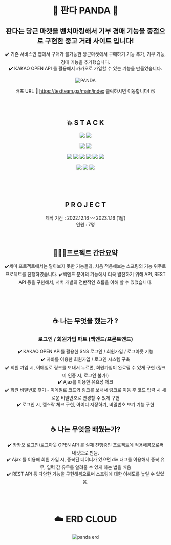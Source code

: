 <div align="center">

# 🐼 판다 PANDA 🐼

## 판다는 당근 마켓을 벤치마킹해서 기부 경매 기능을 중점으로 구현한 중고 거래 사이트 입니다!
✔️ 기존 서비스인 웹에서 구매가 불가능한 당근마켓에서 구매하기 기능 추가, 기부 기능, 경매 기능을 추가했습니다. <br>
✔️ KAKAO OPEN API 를 활용해서 카카오로 가입할 수 있는 기능을 만들었습니다. <br>


![PANDA](https://user-images.githubusercontent.com/88180931/216397790-eb537adc-acf5-46e1-ae40-b1f87fd39746.png)

배포 URL 🔗 https://testteam.ga/main/index 클릭하시면 이동합니다! 😘

<br><br>

## 💥 S T A C K
<img src="https://img.shields.io/badge/JAVA-007396?style=for-the-badge&logo=java&logoColor=white"> <img src="https://img.shields.io/badge/Spring-6DB33F?style=for-the-badge&logo=Spring&logoColor=white">

<img src="https://img.shields.io/badge/oracle-F80000?style=for-the-badge&logo=oracle&logoColor=white"> <img src="https://img.shields.io/badge/mysql-4479A1?style=for-the-badge&logo=mysql&logoColor=white">

<img src="https://img.shields.io/badge/javascript-F7DF1E?style=for-the-badge&logo=javascript&logoColor=black"> <img src="https://img.shields.io/badge/jquery-0769AD?style=for-the-badge&logo=jquery&logoColor=white"> <img src="https://img.shields.io/badge/html-E34F26?style=for-the-badge&logo=html5&logoColor=white"> <img src="https://img.shields.io/badge/css-1572B6?style=for-the-badge&logo=css3&logoColor=white"> <img src="https://img.shields.io/badge/bootstrap-7952B3?style=for-the-badge&logo=bootstrap&logoColor=white"> <img src="https://img.shields.io/badge/JSON-000000?style=for-the-badge&logo=JSON&logoColor=green">

<img src="https://img.shields.io/badge/github-181717?style=for-the-badge&logo=github&logoColor=red"> <img src="https://img.shields.io/badge/apache tomcat-F8DC75?style=for-the-badge&logo=apachetomcat&logoColor=black"> <img src="https://img.shields.io/badge/apache maven-C71A36?style=for-the-badge&logo=apachemaven&logoColor=black">


<br><br><br>

## P R O J E C T
제작 기간 : 2022.12.16 〰️ 2023.1.16 (1달)<br>
인원 : 7명
<br><br><br>


## 👨🏻‍💻프로젝트 간단요약
✔️세미 프로젝트에서는 맡아보지 못한 기능들과, 처음 적용해보는 스프링의 기능 위주로 프로젝트를 진행하였습니다.
✔️백엔드 분야의 기능에서 더욱 발전하기 위해 API, REST API 등을 구현해서, 서버 개발의 전반적인 흐름을 이해 할 수 있었습니다.


<br><br><br>
## ☕️ 나는 무엇을 했는가 ?

### 로그인 / 회원가입 파트 (백엔드/프론트엔드) 
✔️ KAKAO OPEN API를 활용한 SNS 로그인 / 회원가입 / 로그아웃 기능 <br>
✔️ 자바를 이용한 회원가입 / 로그인 시스템 구축<br>
✔️ 회원 가입 시, 이메일로 링크를 보내서 누르면, 회원가입이 완료될 수 있게 구현 (링크 미 인증 시, 로그인 불가!)<br>
✔️ Ajax를 이용한 유효성 체크 <br>
✔️ 회원 비밀번호 찾기 - 이메일로 코드와 링크를 보내서 링크로 이동 후 코드 입력 시 새로운 비밀번호로 변경할 수 있게 구현<br>
✔️ 로그인 시, 캡스락 체크 구현, 아이디 저장하기, 비밀번호 보기 기능 구현 <br>
<br>
## ☕️ 나는 무엇을 배웠는가?

✔️  카카오 로그인/로그아웃 OPEN API 를 실제 진행중인 프로젝트에 적용해봄으로써 내것으로 만듬. <br>
✔️  Ajax 를 이용해 회원 가입 시, 중복된 데이터가 있으면 div 태그를 이용해서 중복 유무, 입력 값 유무를 알려줄 수 있게 하는 법을 배움 <br>
✔️  REST API 등 다양한 기능을 구현해봄으로써 스프링에 대한 이해도를 높일 수 있었음. <br>

<br><br>
# ☁️ ERD CLOUD
![panda erd](https://user-images.githubusercontent.com/88180931/216409258-4d9cd846-7216-44cf-a20e-6cf1e79d13a7.png)


</div>
